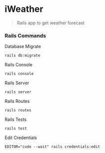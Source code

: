 # iWeather
> Rails app to get weather forecast

### Rails Commands

Database Migrate
```shell
rails db:migrate
```

Rails Console
```shell
rails console
```

Rails Server
```shell
rails server
```

Rails Routes
```shell
rails routes
```

Rails Tests
```shell
rails test
```

Edit Credentials
```shell
EDITOR="code --wait" rails credentials:edit
```